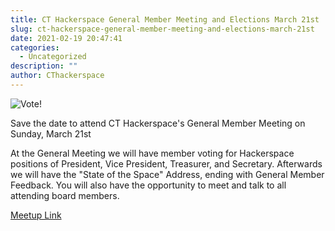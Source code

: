 ```yaml
---
title: CT Hackerspace General Member Meeting and Elections March 21st
slug: ct-hackerspace-general-member-meeting-and-elections-march-21st
date: 2021-02-19 20:47:41
categories:
  - Uncategorized
description: ""
author: CThackerspace
---
```



![Vote!](/uploads/2021/02/Vote-900x676-1.jpg)

Save the date to attend CT Hackerspace's General Member Meeting on Sunday, March 21st

At the General Meeting we will have member voting for Hackerspace positions of President, Vice President, Treasurer, and Secretary. Afterwards we will have the "State of the Space" Address, ending with General Member Feedback. You will also have the opportunity to meet and talk to all attending board members.

[Meetup Link](https://www.meetup.com/CT-Hackerspace/events/276472679/)
